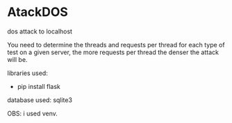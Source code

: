 # AtackDOS

dos attack to localhost

You need to determine the threads and requests per thread for each type of test on a given server, the more requests per thread the denser the attack will be.

libraries used:
- pip install flask

database used:
sqlite3

OBS: i used venv.
